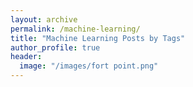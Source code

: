 ```yaml
---
layout: archive
permalink: /machine-learning/
title: "Machine Learning Posts by Tags"
author_profile: true
header:
  image: "/images/fort point.png"
---
```

